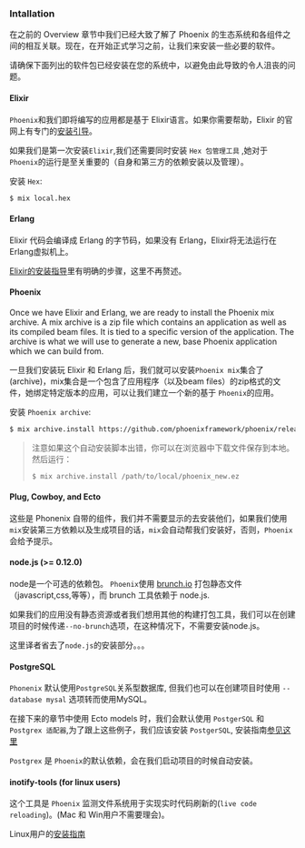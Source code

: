 ### Intallation

在之前的 Overview 章节中我们已经大致了解了 Phoenix 的生态系统和各组件之间的相互关联。现在，在开始正式学习之前，让我们来安装一些必要的软件。

请确保下面列出的软件包已经安装在您的系统中，以避免由此导致的令人沮丧的问题。

#### Elixir

`Phoenix`和我们即将编写的应用都是基于 Elixir语言。如果你需要帮助，Elixir 的官网上有专门的[安装引导](http://elixir-lang.org/install.html)。

如果我们是第一次安装`Elixir`,我们还需要同时安装 `Hex 包管理工具` ,她对于 `Phoenix`的运行是至关重要的（自身和第三方的依赖安装以及管理）。

安装 `Hex`: 
```Bash
$ mix local.hex
```

#### Erlang

Elixir 代码会编译成 Erlang 的字节码，如果没有 Erlang，Elixir将无法运行在Erlang虚拟机上。

[Elixir的安装指导](http://elixir-lang.org/install.html)里有明确的步骤，这里不再赘述。

#### Phoenix 

Once we have Elixir and Erlang, we are ready to install the Phoenix mix archive. A mix archive is a zip file which contains an application as well as its compiled beam files. It is tied to a specific version of the application. The archive is what we will use to generate a new, base Phoenix application which we can build from.

一旦我们安装玩 Elixir 和 Erlang 后，我们就可以安装`Phoenix mix`集合了(archive)，mix集合是一个包含了应用程序（以及beam files）的zip格式的文件，她绑定特定版本的应用，可以让我们建立一个新的基于 `Phoenix`的应用。

安装 `Phoenix archive`: 
```Bash
$ mix archive.install https://github.com/phoenixframework/phoenix/releases/download/v0.16.1/phoenix_new-0.16.1.ez

```
> 注意如果这个自动安装脚本出错，你可以在浏览器中下载文件保存到本地。
> 然后运行：
> ```Bash
> $ mix archive.install /path/to/local/phoenix_new.ez
> ```


#### Plug, Cowboy, and Ecto

这些是 Phonenix 自带的组件，我们并不需要显示的去安装他们，如果我们使用`mix`安装第三方依赖以及生成项目的话，`mix`会自动帮我们安装好，否则，`Phoenix`会给予提示。

#### node.js  (>= 0.12.0)

node是一个可选的依赖包。 `Phoenix`使用 [brunch.io](http://brunch.io/) 打包静态文件（javascript,css,等等），而 brunch 工具依赖于 node.js.

如果我们的应用没有静态资源或者我们想用其他的构建打包工具，我们可以在创建项目的时候传递`--no-brunch`选项，在这种情况下，不需要安装node.js。

这里译者省去了`node.js`的安装部分。。。

#### PostgreSQL

`Phonenix` 默认使用`PostgreSQL`关系型数据库, 但我们也可以在创建项目时使用 `--database mysal` 选项转而使用MySQL。

在接下来的章节中使用 Ecto models 时，我们会默认使用 `PostgerSQL` 和 `Postgrex 适配器`,为了跟上这些例子，我们应该安装 `PostgerSQL`, 安装指南[参见这里](https://wiki.postgresql.org/wiki/Detailed_installation_guides)

`Postgrex` 是 `Phoenix`的默认依赖，会在我们启动项目的时候自动安装。

#### inotify-tools (for linux users)

这个工具是 `Phoenix` 监测文件系统用于实现实时代码刷新的(`live code reloading`)。(Mac 和 Win用户不需要理会)。

Linux用户的[安装指南](https://github.com/rvoicilas/inotify-tools/wiki)

